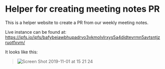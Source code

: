 Helper for creating meeting notes PR
====================================

This is a helper website to create a PR from our weekly meeting notes.

Live instance can be found at:  https://ipfs.io/ipfs/bafybeiawbhupadrvo3vkmolvlrxys5a4didtevrmn5avtsntjzruotfxvm/

It looks like this:

> ![Screen Shot 2019-11-01 at 15 21 24](https://user-images.githubusercontent.com/157609/68031137-52d0a480-fcbb-11e9-91d4-ef656035207c.png)
